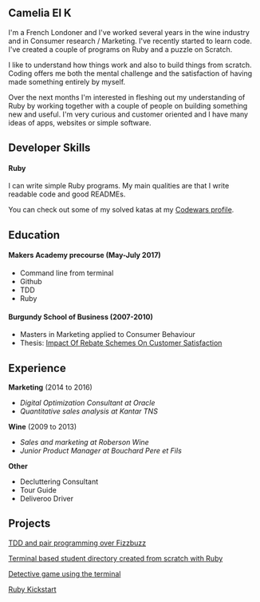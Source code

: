 ## Camelia El K

I'm a French Londoner and I've worked several years in the wine industry and in Consumer research / Marketing. I've recently started to learn code. I've created a couple of programs on Ruby and a puzzle on Scratch.

I like to understand how things work and also to build things from scratch. Coding offers me both the mental challenge and the satisfaction of having made something entirely by myself.

Over the next months I'm interested in fleshing out my understanding of Ruby by working together with a couple of people on building something new and useful. I'm very curious and customer oriented and I have many ideas of apps, websites or simple software.


## Developer Skills

#### Ruby

I can write simple Ruby programs. My main qualities are that I write readable code and good READMEs.

You can check out some of my solved katas at my [Codewars profile](https://www.codewars.com/users/Camentielle).


## Education

#### Makers Academy precourse (May-July 2017)

- Command line from terminal
- Github
- TDD
- Ruby


#### Burgundy School of Business (2007-2010)

- Masters in Marketing applied to Consumer Behaviour
- Thesis: [Impact Of Rebate Schemes On Customer Satisfaction](https://drive.google.com/file/d/0B6Ie4YJ_zMsHMHlBb0pRQXlwazQ/view?usp=sharing)


## Experience

**Marketing** (2014 to 2016)    
- *Digital Optimization Consultant at Oracle*
- *Quantitative sales analysis at Kantar TNS*

**Wine** (2009 to 2013)
- *Sales and marketing at Roberson Wine*
- *Junior Product Manager at Bouchard Pere et Fils*

**Other**

- Decluttering Consultant
- Tour Guide
- Deliveroo Driver



## Projects

[TDD and pair programming over Fizzbuzz](https://github.com/Camentielle/fizzbuzz)

[Terminal based student directory created from scratch with Ruby](https://github.com/Camentielle/student-directory)

[Detective game using the terminal](https://github.com/Camentielle/clmystery)

[Ruby Kickstart](https://github.com/Camentielle/ruby-kickstart)
